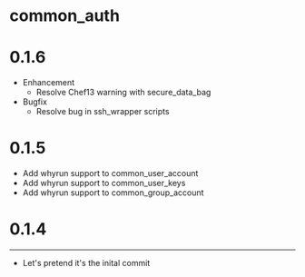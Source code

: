 common_auth
======
# 0.1.6
* Enhancement
  * Resolve Chef13 warning with secure_data_bag
* Bugfix
  * Resolve bug in ssh_wrapper scripts

# 0.1.5
* Add whyrun support to common_user_account
* Add whyrun support to common_user_keys
* Add whyrun support to common_group_account

# 0.1.4
----------------
* Let's pretend it's the inital commit
